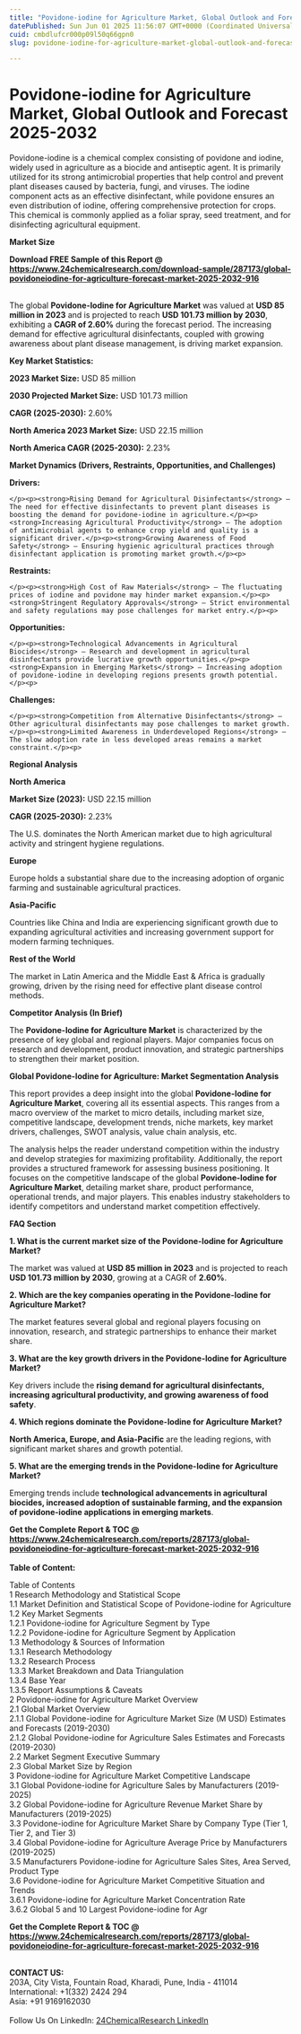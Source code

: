 ```yaml
---
title: "Povidone-iodine for Agriculture Market, Global Outlook and Forecast 2025-2032"
datePublished: Sun Jun 01 2025 11:56:07 GMT+0000 (Coordinated Universal Time)
cuid: cmbdlufcr000p09l50q66gpn0
slug: povidone-iodine-for-agriculture-market-global-outlook-and-forecast-2025-2032-1

---
```


# Povidone-iodine for Agriculture Market, Global Outlook and Forecast 2025-2032

<p>Povidone-iodine is a chemical complex consisting of povidone and iodine, widely used in agriculture as a biocide and antiseptic agent. It is primarily utilized for its strong antimicrobial properties that help control and prevent plant diseases caused by bacteria, fungi, and viruses. The iodine component acts as an effective disinfectant, while povidone ensures an even distribution of iodine, offering comprehensive protection for crops. This chemical is commonly applied as a foliar spray, seed treatment, and for disinfecting agricultural equipment.</p><p>
<strong>Market Size</strong></p><p>
</p><div><b>Download FREE Sample of this Report @ 
            <a href="https://www.24chemicalresearch.com/download-sample/287173/global-povidoneiodine-for-agriculture-forecast-market-2025-2032-916">
            https://www.24chemicalresearch.com/download-sample/287173/global-povidoneiodine-for-agriculture-forecast-market-2025-2032-916</a></b></div><br><p>The global <strong>Povidone-Iodine for Agriculture Market</strong> was valued at <strong>USD 85 million in 2023</strong> and is projected to reach <strong>USD 101.73 million by 2030</strong>, exhibiting a <strong>CAGR of 2.60%</strong> during the forecast period. The increasing demand for effective agricultural disinfectants, coupled with growing awareness about plant disease management, is driving market expansion.</p><p>
<strong>Key Market Statistics:</strong></p><p>
</p><p><strong>2023 Market Size:</strong> USD 85 million</p><p><strong>2030 Projected Market Size:</strong> USD 101.73 million</p><p><strong>CAGR (2025-2030):</strong> 2.60%</p><p><strong>North America 2023 Market Size:</strong> USD 22.15 million</p><p><strong>North America CAGR (2025-2030):</strong> 2.23%</p><p>
<strong>Market Dynamics (Drivers, Restraints, Opportunities, and Challenges)</strong></p><p>
<strong>Drivers:</strong></p><p>

	</p><p><strong>Rising Demand for Agricultural Disinfectants</strong> – The need for effective disinfectants to prevent plant diseases is boosting the demand for povidone-iodine in agriculture.</p><p><strong>Increasing Agricultural Productivity</strong> – The adoption of antimicrobial agents to enhance crop yield and quality is a significant driver.</p><p><strong>Growing Awareness of Food Safety</strong> – Ensuring hygienic agricultural practices through disinfectant application is promoting market growth.</p><p>
<strong>Restraints:</strong></p><p>

	</p><p><strong>High Cost of Raw Materials</strong> – The fluctuating prices of iodine and povidone may hinder market expansion.</p><p><strong>Stringent Regulatory Approvals</strong> – Strict environmental and safety regulations may pose challenges for market entry.</p><p>
<strong>Opportunities:</strong></p><p>

	</p><p><strong>Technological Advancements in Agricultural Biocides</strong> – Research and development in agricultural disinfectants provide lucrative growth opportunities.</p><p><strong>Expansion in Emerging Markets</strong> – Increasing adoption of povidone-iodine in developing regions presents growth potential.</p><p>
<strong>Challenges:</strong></p><p>

	</p><p><strong>Competition from Alternative Disinfectants</strong> – Other agricultural disinfectants may pose challenges to market growth.</p><p><strong>Limited Awareness in Underdeveloped Regions</strong> – The slow adoption rate in less developed areas remains a market constraint.</p><p>
<strong>Regional Analysis</strong></p><p>
<strong>North America</strong></p><p>
</p><p><strong>Market Size (2023):</strong> USD 22.15 million</p><p><strong>CAGR (2025-2030):</strong> 2.23%</p><p>The U.S. dominates the North American market due to high agricultural activity and stringent hygiene regulations.</p><p>
<strong>Europe</strong></p><p>
</p><p>Europe holds a substantial share due to the increasing adoption of organic farming and sustainable agricultural practices.</p><p>
<strong>Asia-Pacific</strong></p><p>
</p><p>Countries like China and India are experiencing significant growth due to expanding agricultural activities and increasing government support for modern farming techniques.</p><p>
<strong>Rest of the World</strong></p><p>
</p><p>The market in Latin America and the Middle East &amp; Africa is gradually growing, driven by the rising need for effective plant disease control methods.</p><p>
<strong>Competitor Analysis (In Brief)</strong></p><p>
</p><p>The <strong>Povidone-Iodine for Agriculture Market</strong> is characterized by the presence of key global and regional players. Major companies focus on research and development, product innovation, and strategic partnerships to strengthen their market position.</p><p>
<strong>Global Povidone-Iodine for Agriculture: Market Segmentation Analysis</strong></p><p>
</p><p>This report provides a deep insight into the global <strong>Povidone-Iodine for Agriculture Market</strong>, covering all its essential aspects. This ranges from a macro overview of the market to micro details, including market size, competitive landscape, development trends, niche markets, key market drivers, challenges, SWOT analysis, value chain analysis, etc.</p><p>
</p><p>The analysis helps the reader understand competition within the industry and develop strategies for maximizing profitability. Additionally, the report provides a structured framework for assessing business positioning. It focuses on the competitive landscape of the global <strong>Povidone-Iodine for Agriculture Market</strong>, detailing market share, product performance, operational trends, and major players. This enables industry stakeholders to identify competitors and understand market competition effectively.</p><p>
<strong>FAQ Section</strong></p><p>
<strong>1. What is the current market size of the Povidone-Iodine for Agriculture Market?</strong></p><p>
</p><p>The market was valued at <strong>USD 85 million in 2023</strong> and is projected to reach <strong>USD 101.73 million by 2030</strong>, growing at a CAGR of <strong>2.60%</strong>.</p><p>
<strong>2. Which are the key companies operating in the Povidone-Iodine for Agriculture Market?</strong></p><p>
</p><p>The market features several global and regional players focusing on innovation, research, and strategic partnerships to enhance their market share.</p><p>
<strong>3. What are the key growth drivers in the Povidone-Iodine for Agriculture Market?</strong></p><p>
</p><p>Key drivers include the <strong>rising demand for agricultural disinfectants, increasing agricultural productivity, and growing awareness of food safety</strong>.</p><p>
<strong>4. Which regions dominate the Povidone-Iodine for Agriculture Market?</strong></p><p>
</p><p><strong>North America, Europe, and Asia-Pacific</strong> are the leading regions, with significant market shares and growth potential.</p><p>
<strong>5. What are the emerging trends in the Povidone-Iodine for Agriculture Market?</strong></p><p>
</p><p>Emerging trends include <strong>technological advancements in agricultural biocides, increased adoption of sustainable farming, and the expansion of povidone-iodine applications in emerging markets</strong>.</p>

<div><b>Get the Complete Report & TOC @ 
            <a href="https://www.24chemicalresearch.com/reports/287173/global-povidoneiodine-for-agriculture-forecast-market-2025-2032-916">
            https://www.24chemicalresearch.com/reports/287173/global-povidoneiodine-for-agriculture-forecast-market-2025-2032-916</a></b></div><br>
            <b>Table of Content:</b><p>Table of Contents<br />
1 Research Methodology and Statistical Scope<br />
1.1 Market Definition and Statistical Scope of Povidone-iodine for Agriculture<br />
1.2 Key Market Segments<br />
1.2.1 Povidone-iodine for Agriculture Segment by Type<br />
1.2.2 Povidone-iodine for Agriculture Segment by Application<br />
1.3 Methodology & Sources of Information<br />
1.3.1 Research Methodology<br />
1.3.2 Research Process<br />
1.3.3 Market Breakdown and Data Triangulation<br />
1.3.4 Base Year<br />
1.3.5 Report Assumptions & Caveats<br />
2 Povidone-iodine for Agriculture Market Overview<br />
2.1 Global Market Overview<br />
2.1.1 Global Povidone-iodine for Agriculture Market Size (M USD) Estimates and Forecasts (2019-2030)<br />
2.1.2 Global Povidone-iodine for Agriculture Sales Estimates and Forecasts (2019-2030)<br />
2.2 Market Segment Executive Summary<br />
2.3 Global Market Size by Region<br />
3 Povidone-iodine for Agriculture Market Competitive Landscape<br />
3.1 Global Povidone-iodine for Agriculture Sales by Manufacturers (2019-2025)<br />
3.2 Global Povidone-iodine for Agriculture Revenue Market Share by Manufacturers (2019-2025)<br />
3.3 Povidone-iodine for Agriculture Market Share by Company Type (Tier 1, Tier 2, and Tier 3)<br />
3.4 Global Povidone-iodine for Agriculture Average Price by Manufacturers (2019-2025)<br />
3.5 Manufacturers Povidone-iodine for Agriculture Sales Sites, Area Served, Product Type<br />
3.6 Povidone-iodine for Agriculture Market Competitive Situation and Trends<br />
3.6.1 Povidone-iodine for Agriculture Market Concentration Rate<br />
3.6.2 Global 5 and 10 Largest Povidone-iodine for Agr</p>

<div><b>Get the Complete Report & TOC @ 
            <a href="https://www.24chemicalresearch.com/reports/287173/global-povidoneiodine-for-agriculture-forecast-market-2025-2032-916">
            https://www.24chemicalresearch.com/reports/287173/global-povidoneiodine-for-agriculture-forecast-market-2025-2032-916</a></b></div><br>

<b>CONTACT US:</b><br>
            203A, City Vista, Fountain Road, Kharadi, Pune, India - 411014<br>
            International: +1(332) 2424 294<br>
            Asia: +91 9169162030 <br><br>
            Follow Us On LinkedIn: <a href="https://www.linkedin.com/company/24chemicalresearch/">24ChemicalResearch LinkedIn</a>